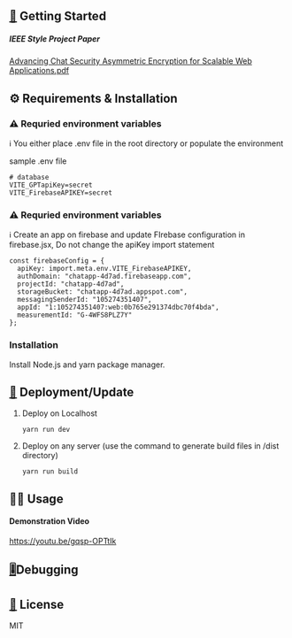 
## [🏁](https://emojipedia.org/chequered-flag/) Getting Started


##### IEEE Style Project Paper

[Advancing Chat Security Asymmetric Encryption for Scalable Web Applications.pdf](https://github.com/Project-in-Security-and-Resilience/SecureChat/files/14775400/Advancing.Chat.Security.Asymmetric.Encryption.for.Scalable.Web.Applications.pdf)

## ⚙️ Requirements & Installation

### ⚠ Requried environment variables

ℹ You either place .env file in the root directory or populate the environment

sample .env file

```
# database
VITE_GPTapiKey=secret
VITE_FirebaseAPIKEY=secret
```

### ⚠ Requried environment variables

ℹ Create an app on firebase and update FIrebase configuration in firebase.jsx, Do not change the apiKey import statement

```
const firebaseConfig = {
  apiKey: import.meta.env.VITE_FirebaseAPIKEY,
  authDomain: "chatapp-4d7ad.firebaseapp.com",
  projectId: "chatapp-4d7ad",
  storageBucket: "chatapp-4d7ad.appspot.com",
  messagingSenderId: "105274351407",
  appId: "1:105274351407:web:0b765e291374dbc70f4bda",
  measurementId: "G-4WFS8PLZ7Y"
};
```

### Installation

Install Node.js and yarn package manager.

## [🚀](https://emojipedia.org/rocket/) Deployment/Update

1. Deploy on Localhost

   ```
   yarn run dev
   ```
2. Deploy on any server (use the command to generate build files in /dist directory)

   ```
   yarn run build
   ```

## 👨‍💻 Usage

#### Demonstration Video
https://youtu.be/gqsp-OPTtIk

## [🎚️](https://emojipedia.org/level-slider/)Debugging

## [🪪](https://emojipedia.org/identification-card/) License

MIT
